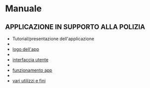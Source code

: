# Manuale

## APPLICAZIONE IN SUPPORTO ALLA POLIZIA 

* Tutorial/presentazione dell'applicazione
* 
* [logo dell'app](https://github.com/galessandroni/Automezzi/blob/main/doc/handbook/logo%20app.md)
*
* [interfaccia utente](https://github.com/galessandroni/Automezzi/blob/main/doc/handbook/user%20interface.md)
*   
* [funzionamento app](https://github.com/galessandroni/Automezzi/blob/main/doc/handbook/funzionamento%20app%20.md)
* 
* [vari utilizzi e fini](https://github.com/galessandroni/Automezzi/blob/main/doc/handbook/vari%20utilizzi%20e%20fini.md)
